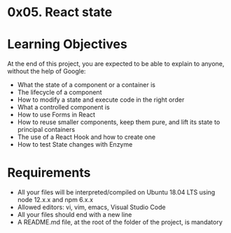 # 0x05. React state

# Learning Objectives
At the end of this project, you are expected to be able to explain to anyone, without the help of Google:

 - What the state of a component or a container is
 - The lifecycle of a component
 - How to modify a state and execute code in the right order
 - What a controlled component is
 - How to use Forms in React
 - How to reuse smaller components, keep them pure, and lift its state to principal containers
 - The use of a React Hook and how to create one
 - How to test State changes with Enzyme
# Requirements
 - All your files will be interpreted/compiled on Ubuntu 18.04 LTS using node 12.x.x and npm 6.x.x
 - Allowed editors: vi, vim, emacs, Visual Studio Code
 - All your files should end with a new line
 - A README.md file, at the root of the folder of the project, is mandatory

